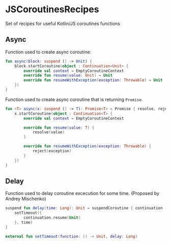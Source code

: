 # JSCoroutinesRecipes
Set of recipes for useful Kotlin/JS coroutines functions

## Async

Function used to create async coroutine:

```kotlin
fun async(block: suspend () -> Unit) {
    block.startCoroutine(object : Continuation<Unit> {
        override val context = EmptyCoroutineContext
        override fun resume(value: Unit) = Unit
        override fun resumeWithException(exception: Throwable) = Unit
    })
}
```

Function used to create async coroutine that is returning `Promise`.

```kotlin
fun <T> async(x: suspend () -> T): Promise<T> = Promise { resolve, reject ->
    x.startCoroutine(object : Continuation<T> {
        override val context = EmptyCoroutineContext

        override fun resume(value: T) {
            resolve(value)
        }

        override fun resumeWithException(exception: Throwable) {
            reject(exception)
        }
    })
}
```

## Delay

Function used to delay coroutine excecution for some time. (Proposed by Andrey Mischenko)

```kotlin
suspend fun delay(time: Long): Unit = suspendCoroutine { continuation ->
    setTimeout({
        continuation.resume(Unit)
    }, time)
}

external fun setTimeout(function: () -> Unit, delay: Long)
```
